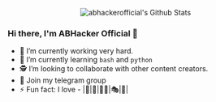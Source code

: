 <p align="center">
  <img alt="abhackerofficial's Github Stats" src="https://github-readme-stats.vercel.app/api?username=abhackerofficial&show_icons=true&include_all_commits=true&hide_border=true" />
<!--  <img alt="profile pic" width="195px" src="https://avatars1.githubusercontent.com/u/63346676?s=400&u=a01b5199f29c08a702f4c65bfaa47d3b76e25cb1&v=4" />  -->
<!--  <img src="https://github-readme-stats.anuraghazra1.vercel.app/api/top-langs/?username=abhackerofficialx&hide=ruby,perl&hide_border=true" />  -->
</p>

### Hi there, I'm ABHacker Official 👋

- 🔭 I’m currently working very hard.
- 📖 I’m currently learning `bash` and `python` 
- 🕵️ I’m looking to collaborate with other content creators.
- 💬 Join my telegram group
- ⚡ Fun fact: I love - |🎵|📸|🧑‍💻|🎭|🐰|

<!--
**abhackerofficial/abhackerofficial** is a ✨ _special_ ✨ repository because its `README.md` (this file) appears on your GitHub profile.

Here are some ideas to get you started:

